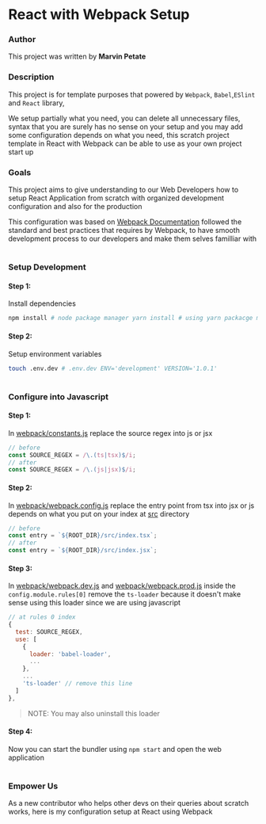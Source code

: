 # React with Webpack Setup

### Author

This project was written by **Marvin Petate**

### Description

This project is for template purposes that powered by `Webpack`, `Babel`,`ESlint` and `React` library,

We setup partially what you need, you can delete all unnecessary files, syntax that you are surely has no sense on your setup and you may add some configuration depends on what you need, this scratch project template in React with Webpack can be able to use as your own project start up

### Goals

This project aims to give understanding to our Web Developers how to setup
React Application from scratch with organized development configuration and
also for the production

This configuration was based on [Webpack Documentation](https://webpack.js.org/guide) followed the standard and best practices that requires by Webpack, to have smooth
development process to our developers and make them selves familliar with

#

### Setup Development

#### Step 1:

Install dependencies

```bash
npm install # node package manager yarn install # using yarn packacge manager
```

#### Step 2:

Setup environment variables

```bash
touch .env.dev # .env.dev ENV='development' VERSION='1.0.1'
```

#

### Configure into Javascript

#### Step 1:

In [webpack/constants.js](configs/webpack/constants.js) replace the source regex into js or jsx

```Javascript
// before
const SOURCE_REGEX = /\.(ts|tsx)$/i;
// after
const SOURCE_REGEX = /\.(js|jsx)$/i;
```

#### Step 2:

In [webpack/webpack.config.js](configs/webpack/webpack.config.js) replace the entry point from tsx into jsx or js depends on what you put on your index at [src](src) directory

```javascript
// before
const entry = `${ROOT_DIR}/src/index.tsx`;
// after
const entry = `${ROOT_DIR}/src/index.jsx`;
```

#### Step 3:

In [webpack/webpack.dev.js](configs/webpack/webpack.dev.js) and [webpack/webpack.prod.js](configs/webpack/webpack.prod.js) inside the `config.module.rules[0]` remove the `ts-loader` because it doesn't make sense using this loader since we are using javascript

```javascript
// at rules 0 index
{
  test: SOURCE_REGEX,
  use: [
    {
      loader: 'babel-loader',
      ...
    },
    ...
    'ts-loader' // remove this line
  ]
},
```

> NOTE: You may also uninstall this loader

#### Step 4:

Now you can start the bundler using `npm start` and open the web application

#

### Empower Us

As a new contributor who helps other devs on their queries about scratch works, here is my configuration setup at React using Webpack
